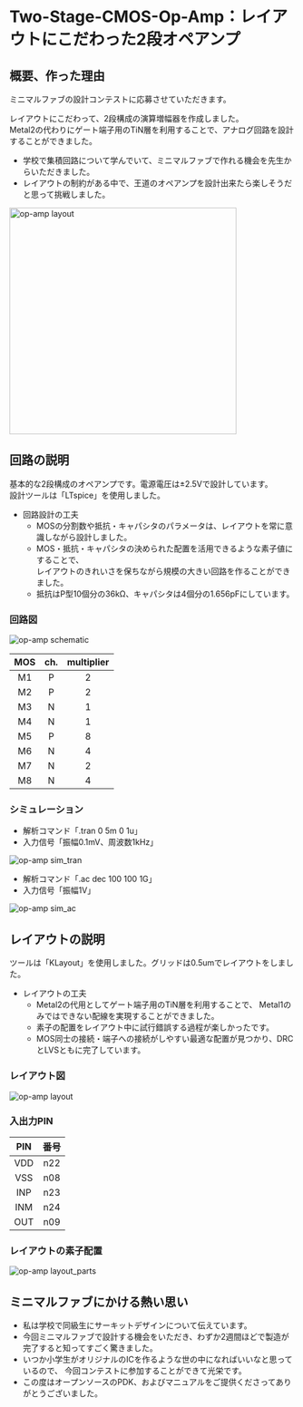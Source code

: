 # Two-Stage-CMOS-Op-Amp：レイアウトにこだわった2段オペアンプ

## 概要、作った理由
ミニマルファブの設計コンテストに応募させていただきます。  

レイアウトにこだわって、2段構成の演算増幅器を作成しました。  
Metal2の代わりにゲート端子用のTiN層を利用することで、アナログ回路を設計することができました。

- 学校で集積回路について学んでいて、ミニマルファブで作れる機会を先生からいただきました。  
- レイアウトの制約がある中で、王道のオペアンプを設計出来たら楽しそうだと思って挑戦しました。

<img src="images/layout.png" alt="op-amp layout" title="op-amp layout" width=400 height=400>

## 回路の説明
基本的な2段構成のオペアンプです。電源電圧は±2.5Vで設計しています。  
設計ツールは「LTspice」を使用しました。

- 回路設計の工夫
  - MOSの分割数や抵抗・キャパシタのパラメータは、レイアウトを常に意識しながら設計しました。
  - MOS・抵抗・キャパシタの決められた配置を活用できるような素子値にすることで、  
    レイアウトのきれいさを保ちながら規模の大きい回路を作ることができました。
  - 抵抗はP型10個分の36kΩ、キャパシタは4個分の1.656pFにしています。

### 回路図
<img src="images/schematic.png" alt="op-amp schematic" title="op-amp schematic" >

| MOS | ch. | multiplier |
:---:|:---:|:---:
|M1 |P |2 |
|M2 |P |2 |
|M3 |N |1 |
|M4 |N |1 |
|M5 |P |8 |
|M6 |N |4 |
|M7 |N |2 |
|M8 |N |4 |

### シミュレーション
- 解析コマンド「.tran 0 5m 0 1u」
- 入力信号「振幅0.1mV、周波数1kHz」
<img src="images/sim_tran.png" alt="op-amp sim_tran" title="op-amp sim_tran" >

- 解析コマンド「.ac dec 100 100 1G」
- 入力信号「振幅1V」
<img src="images/sim_ac.png" alt="op-amp sim_ac" title="op-amp sim_ac" >

## レイアウトの説明
ツールは「KLayout」を使用しました。グリッドは0.5umでレイアウトをしました。

- レイアウトの工夫
  - Metal2の代用としてゲート端子用のTiN層を利用することで、
    Metal1のみではできない配線を実現することができました。
  - 素子の配置をレイアウト中に試行錯誤する過程が楽しかったです。
  - MOS同士の接続・端子への接続がしやすい最適な配置が見つかり、DRCとLVSともに完了しています。

### レイアウト図
<img src="images/layout.png" alt="op-amp layout" title="op-amp layout">

### 入出力PIN
| PIN | 番号 |
:---:|:---:|
|VDD |n22 |
|VSS |n08 |
|INP |n23 |
|INM |n24 |
|OUT |n09 |

### レイアウトの素子配置
<img src="images/layout_parts.png" alt="op-amp layout_parts" title="op-amp layout_parts">

## ミニマルファブにかける熱い思い
- 私は学校で同級生にサーキットデザインについて伝えています。
- 今回ミニマルファブで設計する機会をいただき、わずか2週間ほどで製造が完了すると知ってすごく驚きました。
- いつか小学生がオリジナルのICを作るような世の中になればいいなと思っているので、
  今回コンテストに参加することができて光栄です。
- この度はオープンソースのPDK、およびマニュアルをご提供くださってありがとうございました。
